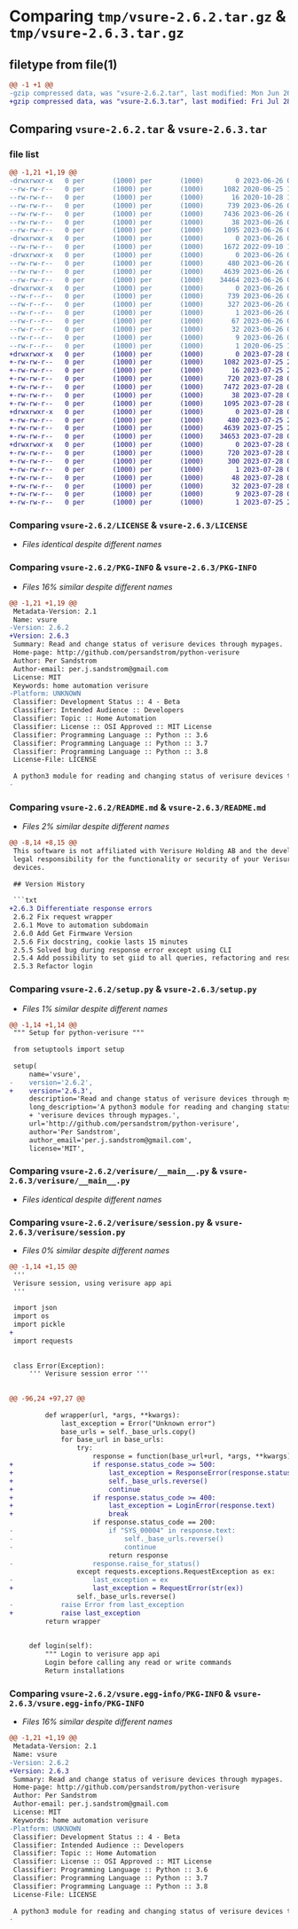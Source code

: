 # Comparing `tmp/vsure-2.6.2.tar.gz` & `tmp/vsure-2.6.3.tar.gz`

## filetype from file(1)

```diff
@@ -1 +1 @@
-gzip compressed data, was "vsure-2.6.2.tar", last modified: Mon Jun 26 08:15:38 2023, max compression
+gzip compressed data, was "vsure-2.6.3.tar", last modified: Fri Jul 28 07:00:41 2023, max compression
```

## Comparing `vsure-2.6.2.tar` & `vsure-2.6.3.tar`

### file list

```diff
@@ -1,21 +1,19 @@
-drwxrwxr-x   0 per       (1000) per       (1000)        0 2023-06-26 08:15:38.866215 vsure-2.6.2/
--rw-rw-r--   0 per       (1000) per       (1000)     1082 2020-06-25 19:31:35.000000 vsure-2.6.2/LICENSE
--rw-rw-r--   0 per       (1000) per       (1000)       16 2020-10-28 18:46:19.000000 vsure-2.6.2/MANIFEST.in
--rw-rw-r--   0 per       (1000) per       (1000)      739 2023-06-26 08:15:38.866215 vsure-2.6.2/PKG-INFO
--rw-rw-r--   0 per       (1000) per       (1000)     7436 2023-06-26 08:14:50.000000 vsure-2.6.2/README.md
--rw-rw-r--   0 per       (1000) per       (1000)       38 2023-06-26 08:15:38.866215 vsure-2.6.2/setup.cfg
--rw-rw-r--   0 per       (1000) per       (1000)     1095 2023-06-26 08:14:50.000000 vsure-2.6.2/setup.py
-drwxrwxr-x   0 per       (1000) per       (1000)        0 2023-06-26 08:15:38.866215 vsure-2.6.2/test/
--rw-rw-r--   0 per       (1000) per       (1000)     1672 2022-09-10 14:24:33.000000 vsure-2.6.2/test/test_base_url_func.py
-drwxrwxr-x   0 per       (1000) per       (1000)        0 2023-06-26 08:15:38.866215 vsure-2.6.2/verisure/
--rw-rw-r--   0 per       (1000) per       (1000)      480 2023-06-26 08:14:45.000000 vsure-2.6.2/verisure/__init__.py
--rw-rw-r--   0 per       (1000) per       (1000)     4639 2023-06-26 08:14:45.000000 vsure-2.6.2/verisure/__main__.py
--rw-rw-r--   0 per       (1000) per       (1000)    34464 2023-06-26 08:14:50.000000 vsure-2.6.2/verisure/session.py
-drwxrwxr-x   0 per       (1000) per       (1000)        0 2023-06-26 08:15:38.866215 vsure-2.6.2/vsure.egg-info/
--rw-r--r--   0 per       (1000) per       (1000)      739 2023-06-26 08:15:38.000000 vsure-2.6.2/vsure.egg-info/PKG-INFO
--rw-r--r--   0 per       (1000) per       (1000)      327 2023-06-26 08:15:38.000000 vsure-2.6.2/vsure.egg-info/SOURCES.txt
--rw-r--r--   0 per       (1000) per       (1000)        1 2023-06-26 08:15:38.000000 vsure-2.6.2/vsure.egg-info/dependency_links.txt
--rw-r--r--   0 per       (1000) per       (1000)       67 2023-06-26 08:15:38.000000 vsure-2.6.2/vsure.egg-info/entry_points.txt
--rw-r--r--   0 per       (1000) per       (1000)       32 2023-06-26 08:15:38.000000 vsure-2.6.2/vsure.egg-info/requires.txt
--rw-r--r--   0 per       (1000) per       (1000)        9 2023-06-26 08:15:38.000000 vsure-2.6.2/vsure.egg-info/top_level.txt
--rw-r--r--   0 per       (1000) per       (1000)        1 2020-06-25 19:36:24.000000 vsure-2.6.2/vsure.egg-info/zip-safe
+drwxrwxr-x   0 per       (1000) per       (1000)        0 2023-07-28 07:00:41.123849 vsure-2.6.3/
+-rw-rw-r--   0 per       (1000) per       (1000)     1082 2023-07-25 20:15:47.000000 vsure-2.6.3/LICENSE
+-rw-rw-r--   0 per       (1000) per       (1000)       16 2023-07-25 20:15:47.000000 vsure-2.6.3/MANIFEST.in
+-rw-rw-r--   0 per       (1000) per       (1000)      720 2023-07-28 07:00:41.123849 vsure-2.6.3/PKG-INFO
+-rw-rw-r--   0 per       (1000) per       (1000)     7472 2023-07-28 07:00:28.000000 vsure-2.6.3/README.md
+-rw-rw-r--   0 per       (1000) per       (1000)       38 2023-07-28 07:00:41.123849 vsure-2.6.3/setup.cfg
+-rw-rw-r--   0 per       (1000) per       (1000)     1095 2023-07-28 07:00:28.000000 vsure-2.6.3/setup.py
+drwxrwxr-x   0 per       (1000) per       (1000)        0 2023-07-28 07:00:41.123849 vsure-2.6.3/verisure/
+-rw-rw-r--   0 per       (1000) per       (1000)      480 2023-07-25 20:15:47.000000 vsure-2.6.3/verisure/__init__.py
+-rw-rw-r--   0 per       (1000) per       (1000)     4639 2023-07-25 20:15:47.000000 vsure-2.6.3/verisure/__main__.py
+-rw-rw-r--   0 per       (1000) per       (1000)    34653 2023-07-28 07:00:28.000000 vsure-2.6.3/verisure/session.py
+drwxrwxr-x   0 per       (1000) per       (1000)        0 2023-07-28 07:00:41.123849 vsure-2.6.3/vsure.egg-info/
+-rw-rw-r--   0 per       (1000) per       (1000)      720 2023-07-28 07:00:41.000000 vsure-2.6.3/vsure.egg-info/PKG-INFO
+-rw-rw-r--   0 per       (1000) per       (1000)      300 2023-07-28 07:00:41.000000 vsure-2.6.3/vsure.egg-info/SOURCES.txt
+-rw-rw-r--   0 per       (1000) per       (1000)        1 2023-07-28 07:00:41.000000 vsure-2.6.3/vsure.egg-info/dependency_links.txt
+-rw-rw-r--   0 per       (1000) per       (1000)       48 2023-07-28 07:00:41.000000 vsure-2.6.3/vsure.egg-info/entry_points.txt
+-rw-rw-r--   0 per       (1000) per       (1000)       32 2023-07-28 07:00:41.000000 vsure-2.6.3/vsure.egg-info/requires.txt
+-rw-rw-r--   0 per       (1000) per       (1000)        9 2023-07-28 07:00:41.000000 vsure-2.6.3/vsure.egg-info/top_level.txt
+-rw-rw-r--   0 per       (1000) per       (1000)        1 2023-07-25 20:29:54.000000 vsure-2.6.3/vsure.egg-info/zip-safe
```

### Comparing `vsure-2.6.2/LICENSE` & `vsure-2.6.3/LICENSE`

 * *Files identical despite different names*

### Comparing `vsure-2.6.2/PKG-INFO` & `vsure-2.6.3/PKG-INFO`

 * *Files 16% similar despite different names*

```diff
@@ -1,21 +1,19 @@
 Metadata-Version: 2.1
 Name: vsure
-Version: 2.6.2
+Version: 2.6.3
 Summary: Read and change status of verisure devices through mypages.
 Home-page: http://github.com/persandstrom/python-verisure
 Author: Per Sandstrom
 Author-email: per.j.sandstrom@gmail.com
 License: MIT
 Keywords: home automation verisure
-Platform: UNKNOWN
 Classifier: Development Status :: 4 - Beta
 Classifier: Intended Audience :: Developers
 Classifier: Topic :: Home Automation
 Classifier: License :: OSI Approved :: MIT License
 Classifier: Programming Language :: Python :: 3.6
 Classifier: Programming Language :: Python :: 3.7
 Classifier: Programming Language :: Python :: 3.8
 License-File: LICENSE
 
 A python3 module for reading and changing status of verisure devices through mypages.
-
```

### Comparing `vsure-2.6.2/README.md` & `vsure-2.6.3/README.md`

 * *Files 2% similar despite different names*

```diff
@@ -8,14 +8,15 @@
 This software is not affiliated with Verisure Holding AB and the developers take no
 legal responsibility for the functionality or security of your Verisure Alarms and
 devices.
 
 ## Version History
 
 ```txt
+2.6.3 Differentiate response errors
 2.6.2 Fix request wrapper
 2.6.1 Move to automation subdomain
 2.6.0 Add Get Firmware Version
 2.5.6 Fix docstring, cookie lasts 15 minutes
 2.5.5 Solved bug during response error except using CLI
 2.5.4 Add possibility to set giid to all queries, refactoring and resolve lint warnings
 2.5.3 Refactor login
```

### Comparing `vsure-2.6.2/setup.py` & `vsure-2.6.3/setup.py`

 * *Files 1% similar despite different names*

```diff
@@ -1,14 +1,14 @@
 """ Setup for python-verisure """
 
 from setuptools import setup
 
 setup(
     name='vsure',
-    version='2.6.2',
+    version='2.6.3',
     description='Read and change status of verisure devices through mypages.',
     long_description='A python3 module for reading and changing status of '
     + 'verisure devices through mypages.',
     url='http://github.com/persandstrom/python-verisure',
     author='Per Sandstrom',
     author_email='per.j.sandstrom@gmail.com',
     license='MIT',
```

### Comparing `vsure-2.6.2/verisure/__main__.py` & `vsure-2.6.3/verisure/__main__.py`

 * *Files identical despite different names*

### Comparing `vsure-2.6.2/verisure/session.py` & `vsure-2.6.3/verisure/session.py`

 * *Files 0% similar despite different names*

```diff
@@ -1,14 +1,15 @@
 '''
 Verisure session, using verisure app api
 '''
 
 import json
 import os
 import pickle
+
 import requests
 
 
 class Error(Exception):
     ''' Verisure session error '''
 
 
@@ -96,24 +97,27 @@
 
         def wrapper(url, *args, **kwargs):
             last_exception = Error("Unknown error")
             base_urls = self._base_urls.copy()
             for base_url in base_urls:
                 try:
                     response = function(base_url+url, *args, **kwargs)
+                    if response.status_code >= 500:
+                        last_exception = ResponseError(response.status_code, response.text)
+                        self._base_urls.reverse()
+                        continue
+                    if response.status_code >= 400:
+                        last_exception = LoginError(response.text)
+                        break
                     if response.status_code == 200:
-                        if "SYS_00004" in response.text:
-                            self._base_urls.reverse()
-                            continue
                         return response
-                    response.raise_for_status()
                 except requests.exceptions.RequestException as ex:
-                    last_exception = ex
+                    last_exception = RequestError(str(ex))
                 self._base_urls.reverse()
-            raise Error from last_exception
+            raise last_exception
         return wrapper
 
 
     def login(self):
         """ Login to verisure app api
         Login before calling any read or write commands
         Return installations
```

### Comparing `vsure-2.6.2/vsure.egg-info/PKG-INFO` & `vsure-2.6.3/vsure.egg-info/PKG-INFO`

 * *Files 16% similar despite different names*

```diff
@@ -1,21 +1,19 @@
 Metadata-Version: 2.1
 Name: vsure
-Version: 2.6.2
+Version: 2.6.3
 Summary: Read and change status of verisure devices through mypages.
 Home-page: http://github.com/persandstrom/python-verisure
 Author: Per Sandstrom
 Author-email: per.j.sandstrom@gmail.com
 License: MIT
 Keywords: home automation verisure
-Platform: UNKNOWN
 Classifier: Development Status :: 4 - Beta
 Classifier: Intended Audience :: Developers
 Classifier: Topic :: Home Automation
 Classifier: License :: OSI Approved :: MIT License
 Classifier: Programming Language :: Python :: 3.6
 Classifier: Programming Language :: Python :: 3.7
 Classifier: Programming Language :: Python :: 3.8
 License-File: LICENSE
 
 A python3 module for reading and changing status of verisure devices through mypages.
-
```

